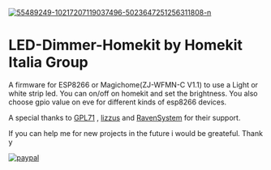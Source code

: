 <a href="https://ibb.co/bHKSdyb"><img src="https://i.ibb.co/Gs5KP1H/55489249-10217207119037496-5023647251256311808-n.jpg" alt="55489249-10217207119037496-5023647251256311808-n" border="0"></a>

# LED-Dimmer-Homekit by Homekit Italia Group

A firmware for ESP8266 or Magichome(ZJ-WFMN-C V1.1) to use a Light or white strip led.
You can on/off on homekit and set the brightness.
You also choose gpio value on eve for different kinds of esp8266 devices.

A special thanks to [GPL71](https://github.com/GPL71) , [lizzus](https://github.com/lizzus) and [RavenSystem](https://github.com/RavenSystem) for their support.

If you can help me for new projects in the future i would be greateful. Thank y

[![paypal](https://www.paypalobjects.com/en_US/IT/i/btn/btn_donateCC_LG.gif)](https://www.paypal.com/cgi-bin/webscr?cmd=_s-xclick&hosted_button_id=WKPEBA4PLFKXU&source=url)

